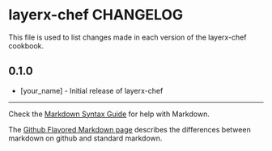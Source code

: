 layerx-chef CHANGELOG
=====================

This file is used to list changes made in each version of the layerx-chef cookbook.

0.1.0
-----
- [your_name] - Initial release of layerx-chef

- - -
Check the [Markdown Syntax Guide](http://daringfireball.net/projects/markdown/syntax) for help with Markdown.

The [Github Flavored Markdown page](http://github.github.com/github-flavored-markdown/) describes the differences between markdown on github and standard markdown.
